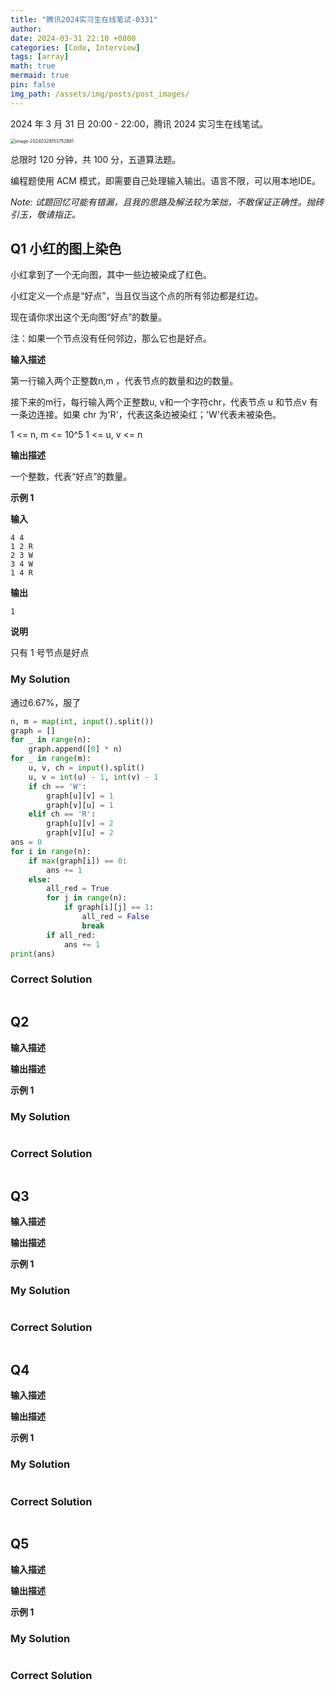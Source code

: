 ```yaml
---
title: "腾讯2024实习生在线笔试-0331"
author: 
date: 2024-03-31 22:10 +0800
categories: [Code, Interview]
tags: [array]
math: true
mermaid: true
pin: false
img_path: /assets/img/posts/post_images/
---
```




2024 年 3 月 31 日 20:00 - 22:00，腾讯 2024 实习生在线笔试。

<img src="image-20240328153752881.png" alt="image-20240328153752881" style="zoom:50%;" />

总限时 120 分钟，共 100 分，五道算法题。



编程题使用 ACM 模式，即需要自己处理输入输出。语言不限，可以用本地IDE。



*Note: 试题回忆可能有错漏，且我的思路及解法较为笨拙，不敢保证正确性。抛砖引玉，敬请指正。*



## Q1 小红的图上染色

小红拿到了一个无向图，其中一些边被染成了红色。

小红定义一个点是“好点”，当且仅当这个点的所有邻边都是红边。

现在请你求出这个无向图“好点”的数量。

注：如果一个节点没有任何邻边，那么它也是好点。

**输入描述**

第一行输入两个正整数n,m ，代表节点的数量和边的数量。

接下来的m行，每行输入两个正整数u, v和一个字符chr，代表节点 u 和节点v 有一条边连接。如果 chr 为'R'，代表这条边被染红；'W'代表未被染色。

1 <= n, m <= 10^5
1 <= u, v <= n

**输出描述**

一个整数，代表“好点”的数量。

**示例 1**

**输入**

```
4 4
1 2 R
2 3 W
3 4 W
1 4 R
```

**输出**

```
1
```

**说明**

只有 1 号节点是好点

### My Solution

通过6.67%，服了

```python
n, m = map(int, input().split())
graph = []
for _ in range(n):
    graph.append([0] * n)
for _ in range(m):
    u, v, ch = input().split()
    u, v = int(u) - 1, int(v) - 1
    if ch == 'W':
        graph[u][v] = 1
        graph[v][u] = 1
    elif ch == 'R':
        graph[u][v] = 2
        graph[v][u] = 2
ans = 0
for i in range(n):
    if max(graph[i]) == 0:
        ans += 1
    else:
        all_red = True
        for j in range(n):
            if graph[i][j] == 1:
                all_red = False
                break
        if all_red:
            ans += 1
print(ans)
```

### Correct Solution

```python

```



## Q2



**输入描述**



**输出描述**



**示例 1**



### My Solution



```python

```

### Correct Solution

```python

```



## Q3



**输入描述**



**输出描述**



**示例 1**



### My Solution



```python

```

### Correct Solution

```python

```



## Q4 



**输入描述**



**输出描述**



**示例 1**



### My Solution



```python

```

### Correct Solution

```python

```



## Q5 



**输入描述**



**输出描述**



**示例 1**



### My Solution



```python

```

### Correct Solution

```python

```



